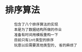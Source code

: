 排序算法
=

        包含了八个排序算法的实现
        本是为了数据结构所做的作业
        准备有时间用模板重构一下
        目前只有int类型的排序
        玩意以后需要其他类型的, 省的麻烦了